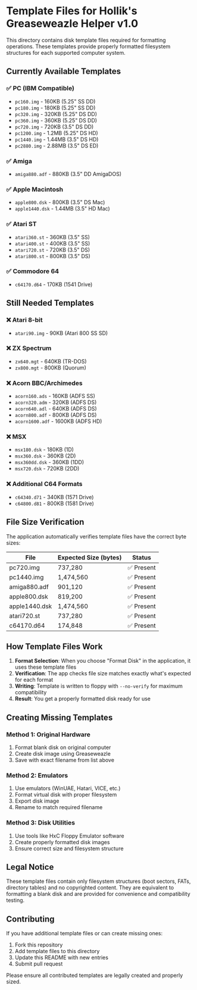 # Template Files for Hollik's Greaseweazle Helper v1.0

This directory contains disk template files required for formatting operations. These templates provide properly formatted filesystem structures for each supported computer system.

## Currently Available Templates

### ✅ PC (IBM Compatible)
- `pc160.img` - 160KB (5.25" SS DD)
- `pc180.img` - 180KB (5.25" SS DD) 
- `pc320.img` - 320KB (5.25" DS DD)
- `pc360.img` - 360KB (5.25" DS DD)
- `pc720.img` - 720KB (3.5" DS DD)
- `pc1200.img` - 1.2MB (5.25" DS HD)
- `pc1440.img` - 1.44MB (3.5" DS HD)
- `pc2880.img` - 2.88MB (3.5" DS ED)

### ✅ Amiga
- `amiga880.adf` - 880KB (3.5" DD AmigaDOS)

### ✅ Apple Macintosh
- `apple800.dsk` - 800KB (3.5" DS Mac)
- `apple1440.dsk` - 1.44MB (3.5" HD Mac)

### ✅ Atari ST
- `atari360.st` - 360KB (3.5" SS)
- `atari400.st` - 400KB (3.5" SS)
- `atari720.st` - 720KB (3.5" DS)
- `atari800.st` - 800KB (3.5" DS)

### ✅ Commodore 64
- `c64170.d64` - 170KB (1541 Drive)

## Still Needed Templates

### ❌ Atari 8-bit
- `atari90.img` - 90KB (Atari 800 SS SD)

### ❌ ZX Spectrum
- `zx640.mgt` - 640KB (TR-DOS)
- `zx800.mgt` - 800KB (Quorum)

### ❌ Acorn BBC/Archimedes
- `acorn160.ads` - 160KB (ADFS SS)
- `acorn320.adm` - 320KB (ADFS DS) 
- `acorn640.adl` - 640KB (ADFS DS)
- `acorn800.adf` - 800KB (ADFS DS)
- `acorn1600.adf` - 1600KB (ADFS HD)

### ❌ MSX
- `msx180.dsk` - 180KB (1D)
- `msx360.dsk` - 360KB (2D)
- `msx360dd.dsk` - 360KB (1DD)
- `msx720.dsk` - 720KB (2DD)

### ❌ Additional C64 Formats
- `c64340.d71` - 340KB (1571 Drive)
- `c64800.d81` - 800KB (1581 Drive)

## File Size Verification

The application automatically verifies template files have the correct byte sizes:

| File | Expected Size (bytes) | Status |
|------|----------------------|---------|
| pc720.img | 737,280 | ✅ Present |
| pc1440.img | 1,474,560 | ✅ Present |
| amiga880.adf | 901,120 | ✅ Present |
| apple800.dsk | 819,200 | ✅ Present |
| apple1440.dsk | 1,474,560 | ✅ Present |
| atari720.st | 737,280 | ✅ Present |
| c64170.d64 | 174,848 | ✅ Present |

## How Template Files Work

1. **Format Selection**: When you choose "Format Disk" in the application, it uses these template files
2. **Verification**: The app checks file size matches exactly what's expected for each format
3. **Writing**: Template is written to floppy with `--no-verify` for maximum compatibility
4. **Result**: You get a properly formatted disk ready for use

## Creating Missing Templates

### Method 1: Original Hardware
1. Format blank disk on original computer
2. Create disk image using Greaseweazle
3. Save with exact filename from list above

### Method 2: Emulators
1. Use emulators (WinUAE, Hatari, VICE, etc.)
2. Format virtual disk with proper filesystem
3. Export disk image
4. Rename to match required filename

### Method 3: Disk Utilities
1. Use tools like HxC Floppy Emulator software
2. Create properly formatted disk images
3. Ensure correct size and filesystem structure

## Legal Notice

These template files contain only filesystem structures (boot sectors, FATs, directory tables) and no copyrighted content. They are equivalent to formatting a blank disk and are provided for convenience and compatibility testing.

## Contributing

If you have additional template files or can create missing ones:

1. Fork this repository
2. Add template files to this directory
3. Update this README with new entries
4. Submit pull request

Please ensure all contributed templates are legally created and properly sized.

